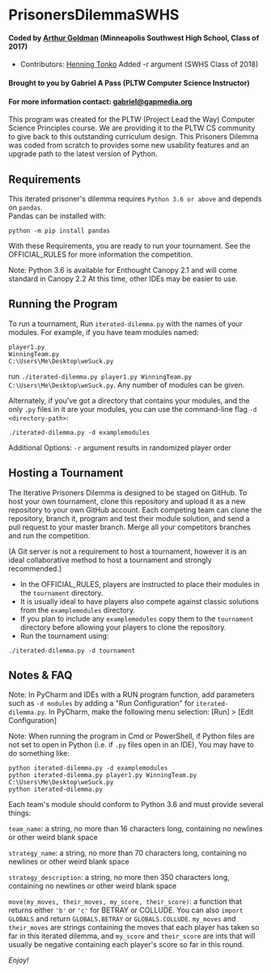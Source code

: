# PrisonersDilemmaSWHS
#### Coded by [Arthur Goldman](https://github.com/gefjon) (Minneapolis Southwest High School, Class of 2017)
* Contributors: [Henning Tonko](https://github.com/HenningTonko) Added -r argument (SWHS Class of 2018)

#### Brought to you by Gabriel A Pass (PLTW Computer Science Instructor)

#### For more information contact: gabriel@gapmedia.org

This program was created for the PLTW (Project Lead the Way) Computer Science Principles course.  We are providing it to the PLTW CS community to give back to this outstanding curriculum design.  This Prisoners Dilemma was coded from scratch to provides some new usability features and an upgrade path to the latest version of Python.  

## Requirements

This iterated prisoner's dilemma requires `Python 3.6 or above` and depends on `pandas`.  
Pandas can be installed with:
```
python -m pip install pandas
```

With these Requirements, you are ready to run your tournament.  See the OFFICIAL_RULES for more information the competition.

Note: Python 3.6 is available for Enthought Canopy 2.1 and will come standard in Canopy 2.2
At this time, other IDEs may be easier to use.

## Running the Program

To run a tournament, Run `iterated-dilemma.py` with the names of your modules.
For example, if you have team modules named:
```
player1.py
WinningTeam.py
C:\Users\Me\Desktop\weSuck.py
```
run `./iterated-dilemma.py player1.py WinningTeam.py C:\Users\Me\Desktop\weSuck.py`. Any number of modules can be given.

Alternately, if you've got a directory that contains your modules, and the only `.py` files in it are your modules, you can use the command-line flag `-d <directory-path>`:

```
./iterated-dilemma.py -d examplemodules
```

Additional Options:
`-r` argument results in randomized player order

## Hosting a Tournament
The Iterative Prisoners Dilemma is designed to be staged on GitHub.  To host your own tournament, clone this repository and upload it as a new repository to your own GitHub account.  Each competing team can clone the repository, branch it, program and test their module solution, and send a pull request to your master branch.  Merge all your competitors branches and run the competition.  

(A Git server is not a requirement to host a tournament, however it is an ideal collaborative method to host a tournament and strongly recommended.)

* In the OFFICIAL_RULES, players are instructed to place their modules in the `tournament` directory.  
* It is usually ideal to have players also compete against classic solutions from the `examplemodules` directory.
* If you plan to include any `examplemodules` copy them to the `tournament` directory before allowing your players to clone the repository.
* Run the tournament using:
```
./iterated-dilemma.py -d tournament
```

## Notes & FAQ

Note: In PyCharm and IDEs with a RUN program function, add parameters such as `-d modules` by adding a "Run Configuration" for `iterated-dilemma.py`.  In PyCharm, make the following menu selection: [Run] > [Edit Configuration]

Note: When running the program in Cmd or PowerShell, if Python files are not set to open in Python (i.e. if `.py` files open in an IDE), You may have to do something like:

```
python iterated-dilemma.py -d examplemodules
python iterated-dilemma.py player1.py WinningTeam.py C:\Users\Me\Desktop\weSuck.py
python iterated-dilemma.py
```

Each team's module should conform to Python 3.6 and must provide several things:

`team_name`: a string, no more than 16 characters long, containing no newlines or other weird blank space

`strategy_name`: a string, no more than 70 characters long, containing no newlines or other weird blank space

`strategy_description`: a string, no more then 350 characters long, containing no newlines or other weird blank space

`move(my_moves, their_moves, my_score, their_score)`: a function that returns either `'b'` or `'c'` for BETRAY or COLLUDE. You can also `import GLOBALS` and return `GLOBALS.BETRAY` or `GLOBALS.COLLUDE`. `my_moves` and `their_moves` are strings containing the moves that each player has taken so far in this iterated dilemma, and `my_score` and `their_score` are ints that will usually be negative containing each player's score so far in this round.



*Enjoy!*
